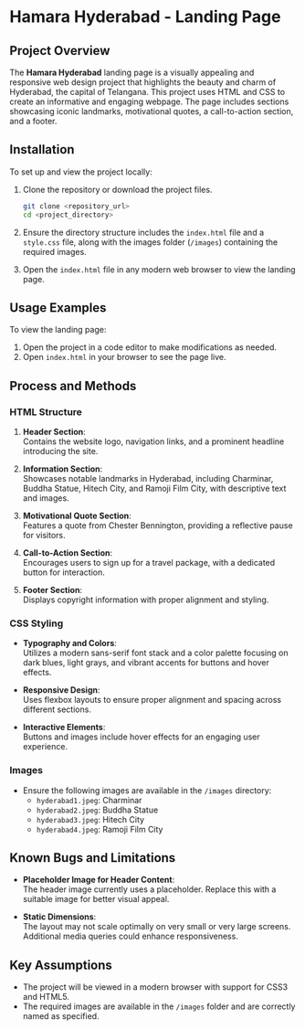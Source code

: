 # Hamara Hyderabad - Landing Page

## Project Overview

The **Hamara Hyderabad** landing page is a visually appealing and responsive web design project that highlights the beauty and charm of Hyderabad, the capital of Telangana. This project uses HTML and CSS to create an informative and engaging webpage. The page includes sections showcasing iconic landmarks, motivational quotes, a call-to-action section, and a footer.

## Installation

To set up and view the project locally:

1. Clone the repository or download the project files.
   ```bash
   git clone <repository_url>
   cd <project_directory>
   ```

2. Ensure the directory structure includes the `index.html` file and a `style.css` file, along with the images folder (`/images`) containing the required images.

3. Open the `index.html` file in any modern web browser to view the landing page.

## Usage Examples

To view the landing page:

1. Open the project in a code editor to make modifications as needed.
2. Open `index.html` in your browser to see the page live.

## Process and Methods

### **HTML Structure**
1. **Header Section**:  
   Contains the website logo, navigation links, and a prominent headline introducing the site.
   
2. **Information Section**:  
   Showcases notable landmarks in Hyderabad, including Charminar, Buddha Statue, Hitech City, and Ramoji Film City, with descriptive text and images.

3. **Motivational Quote Section**:  
   Features a quote from Chester Bennington, providing a reflective pause for visitors.

4. **Call-to-Action Section**:  
   Encourages users to sign up for a travel package, with a dedicated button for interaction.

5. **Footer Section**:  
   Displays copyright information with proper alignment and styling.

### **CSS Styling**
- **Typography and Colors**:  
  Utilizes a modern sans-serif font stack and a color palette focusing on dark blues, light grays, and vibrant accents for buttons and hover effects.
  
- **Responsive Design**:  
  Uses flexbox layouts to ensure proper alignment and spacing across different sections.

- **Interactive Elements**:  
  Buttons and images include hover effects for an engaging user experience.

### **Images**
- Ensure the following images are available in the `/images` directory:
  - `hyderabad1.jpeg`: Charminar
  - `hyderabad2.jpeg`: Buddha Statue
  - `hyderabad3.jpeg`: Hitech City
  - `hyderabad4.jpeg`: Ramoji Film City

## Known Bugs and Limitations

- **Placeholder Image for Header Content**:  
  The header image currently uses a placeholder. Replace this with a suitable image for better visual appeal.
  
- **Static Dimensions**:  
  The layout may not scale optimally on very small or very large screens. Additional media queries could enhance responsiveness.

## Key Assumptions

- The project will be viewed in a modern browser with support for CSS3 and HTML5.
- The required images are available in the `/images` folder and are correctly named as specified.



